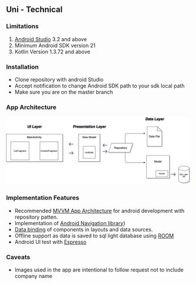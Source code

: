 ## Uni - Technical

### Limitations
1. [Android Studio](https://developer.android.com/studio#downloads) 3.2 and above
2. Minimum Android SDK version 21
3. Kotlin Version 1.3.72 and above

### Installation 
*  Clone repository with android Studio
*  Accept notification to change Android SDK path to your sdk local path
*  Make sure you are on the master branch


### App Architecture 
![MVVM Architecture](/Images/architecture.png)


### Implementation Features
*  Recommended [MVVM App Architecture](https://developer.android.com/jetpack/guide) for android development with repository patten.
*  Implementation of [Android Navigation library](https://developer.android.com/guide/navigation))
*  [Data binding](https://developer.android.com/jetpack/androidx/releases/databinding) of components in layouts and data sources. 
*  Offline support as data is saved to sql light database using [ROOM](https://developer.android.com/topic/libraries/architecture/room)
*  Android UI test with [Espresso](https://developer.android.com/training/testing/espresso)


### Caveats
*  Images used in the app are intentional to follow request not to include company name
